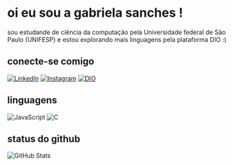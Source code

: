 # oi eu sou a gabriela sanches !

sou estudande de ciência da computação pela Universidade federal de São Paulo (UNIFESP) e estou explorando mais linguagens pela plataforma DIO :) 

## conecte-se comigo

[![LinkedIn](https://img.shields.io/badge/LinkedIn-000?style=for-the-badge&logo=linkedin&logoColor=0E76A8)](https://www.linkedin.com/in/gabrieladsanches/)
[![Instagram](https://img.shields.io/badge/Instagram-000?style=for-the-badge&logo=instagram)](https://www.instagram.com/bibuds/)
[![DIO](https://img.shields.io/badge/meu_perfil_na_dio-000?style=for-the-badge)](https://www.instagram.com/bibuds/)

## linguagens

![JavaScript](https://img.shields.io/badge/JavaScript-000?style=for-the-badge&logo=javascript)
![C](https://img.shields.io/badge/C-000?style=for-the-badge&logo=c)
## status do github

![GitHub Stats](https://github-readme-stats.vercel.app/api?username=gabidsanches&theme=transparent&bg_color=000&border_color=F8F8FF&show_icons=true&icon_color=F8F8FF&title_color=F8F8FF&text_color=FFF)
